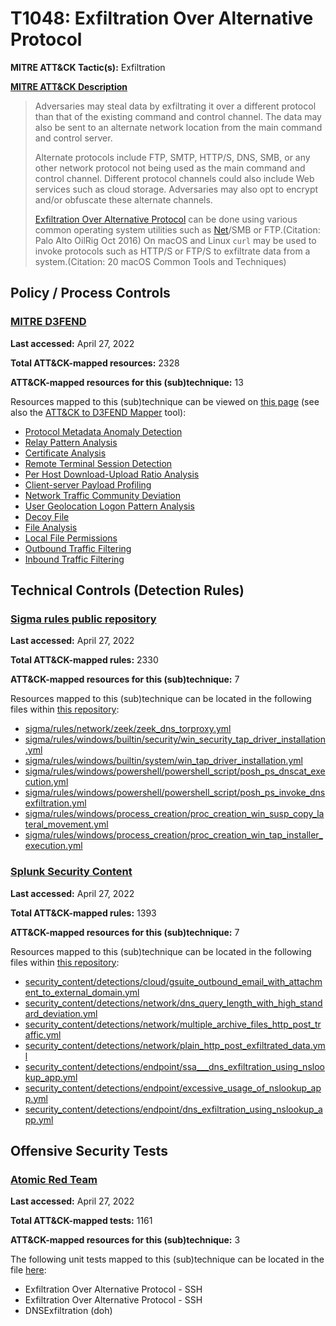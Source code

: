 # T1048: Exfiltration Over Alternative Protocol
**MITRE ATT&CK Tactic(s):** Exfiltration

**[MITRE ATT&CK Description](https://attack.mitre.org/techniques/T1048)**
<blockquote>Adversaries may steal data by exfiltrating it over a different protocol than that of the existing command and control channel. The data may also be sent to an alternate network location from the main command and control server.  

Alternate protocols include FTP, SMTP, HTTP/S, DNS, SMB, or any other network protocol not being used as the main command and control channel. Different protocol channels could also include Web services such as cloud storage. Adversaries may also opt to encrypt and/or obfuscate these alternate channels. 

[Exfiltration Over Alternative Protocol](https://attack.mitre.org/techniques/T1048) can be done using various common operating system utilities such as [Net](https://attack.mitre.org/software/S0039)/SMB or FTP.(Citation: Palo Alto OilRig Oct 2016) On macOS and Linux <code>curl</code> may be used to invoke protocols such as HTTP/S or FTP/S to exfiltrate data from a system.(Citation: 20 macOS Common Tools and Techniques) </blockquote>

## Policy / Process Controls
### [MITRE D3FEND](https://d3fend.mitre.org/)
**Last accessed:** April 27, 2022

**Total ATT&CK-mapped resources:** 2328

**ATT&CK-mapped resources for this (sub)technique:** 13

Resources mapped to this (sub)technique can be viewed on [this page](https://d3fend.mitre.org/) (see also the [ATT&CK to D3FEND Mapper](https://d3fend.mitre.org/tools/attack-mapper) tool):

* [Protocol Metadata Anomaly Detection](https://d3fend.mitre.org/techniques/d3f:ProtocolMetadataAnomalyDetection)
* [Relay Pattern Analysis](https://d3fend.mitre.org/techniques/d3f:RelayPatternAnalysis)
* [Certificate Analysis](https://d3fend.mitre.org/techniques/d3f:CertificateAnalysis)
* [Remote Terminal Session Detection](https://d3fend.mitre.org/techniques/d3f:RemoteTerminalSessionDetection)
* [Per Host Download-Upload Ratio Analysis](https://d3fend.mitre.org/techniques/d3f:PerHostDownload-UploadRatioAnalysis)
* [Client-server Payload Profiling](https://d3fend.mitre.org/techniques/d3f:Client-serverPayloadProfiling)
* [Network Traffic Community Deviation](https://d3fend.mitre.org/techniques/d3f:NetworkTrafficCommunityDeviation)
* [User Geolocation Logon Pattern Analysis](https://d3fend.mitre.org/techniques/d3f:UserGeolocationLogonPatternAnalysis)
* [Decoy File](https://d3fend.mitre.org/techniques/d3f:DecoyFile)
* [File Analysis](https://d3fend.mitre.org/techniques/d3f:FileAnalysis)
* [Local File Permissions](https://d3fend.mitre.org/techniques/d3f:LocalFilePermissions)
* [Outbound Traffic Filtering](https://d3fend.mitre.org/techniques/d3f:OutboundTrafficFiltering)
* [Inbound Traffic Filtering](https://d3fend.mitre.org/techniques/d3f:InboundTrafficFiltering)

## Technical Controls (Detection Rules)
### [Sigma rules public repository](https://github.com/SigmaHQ/sigma)
**Last accessed:** April 27, 2022

**Total ATT&CK-mapped rules:** 2330

**ATT&CK-mapped resources for this (sub)technique:** 7

Resources mapped to this (sub)technique can be located in the following files within [this repository](https://github.com/SigmaHQ/sigma/tree/master/rules):

* [sigma/rules/network/zeek/zeek_dns_torproxy.yml](https://github.com/SigmaHQ/sigma/blob/master/rules/network/zeek/zeek_dns_torproxy.yml)
* [sigma/rules/windows/builtin/security/win_security_tap_driver_installation.yml](https://github.com/SigmaHQ/sigma/blob/master/rules/windows/builtin/security/win_security_tap_driver_installation.yml)
* [sigma/rules/windows/builtin/system/win_tap_driver_installation.yml](https://github.com/SigmaHQ/sigma/blob/master/rules/windows/builtin/system/win_tap_driver_installation.yml)
* [sigma/rules/windows/powershell/powershell_script/posh_ps_dnscat_execution.yml](https://github.com/SigmaHQ/sigma/blob/master/rules/windows/powershell/powershell_script/posh_ps_dnscat_execution.yml)
* [sigma/rules/windows/powershell/powershell_script/posh_ps_invoke_dnsexfiltration.yml](https://github.com/SigmaHQ/sigma/blob/master/rules/windows/powershell/powershell_script/posh_ps_invoke_dnsexfiltration.yml)
* [sigma/rules/windows/process_creation/proc_creation_win_susp_copy_lateral_movement.yml](https://github.com/SigmaHQ/sigma/blob/master/rules/windows/process_creation/proc_creation_win_susp_copy_lateral_movement.yml)
* [sigma/rules/windows/process_creation/proc_creation_win_tap_installer_execution.yml](https://github.com/SigmaHQ/sigma/blob/master/rules/windows/process_creation/proc_creation_win_tap_installer_execution.yml)

### [Splunk Security Content](https://github.com/splunk/security_content)
**Last accessed:** April 27, 2022

**Total ATT&CK-mapped rules:** 1393

**ATT&CK-mapped resources for this (sub)technique:** 7

Resources mapped to this (sub)technique can be located in the following files within [this repository](https://github.com/splunk/security_content/tree/develop/detections):

* [security_content/detections/cloud/gsuite_outbound_email_with_attachment_to_external_domain.yml](https://github.com/splunk/security_content/blob/develop/detections/cloud/gsuite_outbound_email_with_attachment_to_external_domain.yml)
* [security_content/detections/network/dns_query_length_with_high_standard_deviation.yml](https://github.com/splunk/security_content/blob/develop/detections/network/dns_query_length_with_high_standard_deviation.yml)
* [security_content/detections/network/multiple_archive_files_http_post_traffic.yml](https://github.com/splunk/security_content/blob/develop/detections/network/multiple_archive_files_http_post_traffic.yml)
* [security_content/detections/network/plain_http_post_exfiltrated_data.yml](https://github.com/splunk/security_content/blob/develop/detections/network/plain_http_post_exfiltrated_data.yml)
* [security_content/detections/endpoint/ssa___dns_exfiltration_using_nslookup_app.yml](https://github.com/splunk/security_content/blob/develop/detections/endpoint/ssa___dns_exfiltration_using_nslookup_app.yml)
* [security_content/detections/endpoint/excessive_usage_of_nslookup_app.yml](https://github.com/splunk/security_content/blob/develop/detections/endpoint/excessive_usage_of_nslookup_app.yml)
* [security_content/detections/endpoint/dns_exfiltration_using_nslookup_app.yml](https://github.com/splunk/security_content/blob/develop/detections/endpoint/dns_exfiltration_using_nslookup_app.yml)


## Offensive Security Tests
### [Atomic Red Team](https://github.com/redcanaryco/atomic-red-team)
**Last accessed:** April 27, 2022

**Total ATT&CK-mapped tests:** 1161

**ATT&CK-mapped resources for this (sub)technique:** 3

The following unit tests mapped to this (sub)technique can be located in the file [here](https://github.com/redcanaryco/atomic-red-team/tree/master/atomics/T1048/T1048.yaml):

* Exfiltration Over Alternative Protocol - SSH
* Exfiltration Over Alternative Protocol - SSH
* DNSExfiltration (doh)

